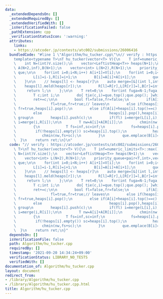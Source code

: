 ```yaml
---
data:
  _extendedDependsOn: []
  _extendedRequiredBy: []
  _extendedVerifiedWith: []
  _isVerificationFailed: false
  _pathExtension: cpp
  _verificationStatusIcon: ':warning:'
  attributes:
    links:
    - https://atcoder.jp/contests/atc002/submissions/26006416
  bundledCode: "#line 1 \"Algorithm/hu_tucker.cpp\"\n// verify : https://atcoder.jp/contests/atc002/submissions/26006416\n\
    template<typename T>\nT hu_tucker(vector<T> V){\n    T inf=numeric_limits<T>::max()/4;\n\
    \    int N=(int)V.size();\n    vector<LeftistHeap<T>> heaps(N+1);\n    vector<T>\
    \ A(N+2,inf),B(N+1);\n    vector<int> L(N+2),R(N+1);\n    priority_queue<pair<T,int>,vector<pair<T,int>>,greater<pair<T,int>>>\
    \ que;\n\n    for(int i=0;i<N;i++) A[i+1]=V[i];\n    for(int i=0;i<N+1;i++){\n\
    \        L[i]=i-1,R[i]=i+1;\n        B[i]=A[i]+A[i+1];\n        que.emplace(B[i],i);\n\
    \    }\n\n    // heaps[l] <- heaps[r]\n    auto merge=[&](int l,int r){\n    \
    \    heaps[l].meld(heaps[r]);\n        R[l]=R[r],L[R[r]]=l,B[r]=inf+inf;\n   \
    \     return l;\n    };\n\n    T ret=0;\n    for(int fuga=N-1;fuga;fuga--){\n\
    \        T c;int i;\n        do{ tie(c,i)=que.top();que.pop(); }while(B[i]!=c);\n\
    \        ret+=c;\n\n        bool fl=false,fr=false;\n        if(A[i]+A[R[i]]==c)\
    \                fl=true,fr=true;// leaves\n        else if(heaps[i].top()+A[R[i]]==c)\
    \ fr=true,heaps[i].pop();\n        else if(A[i]+heaps[i].top()==c)    fl=true,heaps[i].pop();\n\
    \        else                               heaps[i].pop(),heaps[i].pop();// in\
    \ group\n        heaps[i].push(c);\n        if(fl) i=merge(L[i],i);\n        if(fr)\
    \ i=merge(i,R[i]);\n\n        T nw=A[i]+A[R[i]];\n        chmin(nw,min(A[i],A[R[i]])+heaps[i].top());\n\
    \        {\n            T fs=inf,sc=inf;\n            fs=heaps[i].pop();\n   \
    \         if(!heaps[i].empty()) sc=heaps[i].top();\n            heaps[i].push(fs);\n\
    \            chmin(nw,fs+sc);\n        }\n        que.emplace(B[i]=nw,i);\n  \
    \  }\n    return ret;\n}\n"
  code: "// verify : https://atcoder.jp/contests/atc002/submissions/26006416\ntemplate<typename\
    \ T>\nT hu_tucker(vector<T> V){\n    T inf=numeric_limits<T>::max()/4;\n    int\
    \ N=(int)V.size();\n    vector<LeftistHeap<T>> heaps(N+1);\n    vector<T> A(N+2,inf),B(N+1);\n\
    \    vector<int> L(N+2),R(N+1);\n    priority_queue<pair<T,int>,vector<pair<T,int>>,greater<pair<T,int>>>\
    \ que;\n\n    for(int i=0;i<N;i++) A[i+1]=V[i];\n    for(int i=0;i<N+1;i++){\n\
    \        L[i]=i-1,R[i]=i+1;\n        B[i]=A[i]+A[i+1];\n        que.emplace(B[i],i);\n\
    \    }\n\n    // heaps[l] <- heaps[r]\n    auto merge=[&](int l,int r){\n    \
    \    heaps[l].meld(heaps[r]);\n        R[l]=R[r],L[R[r]]=l,B[r]=inf+inf;\n   \
    \     return l;\n    };\n\n    T ret=0;\n    for(int fuga=N-1;fuga;fuga--){\n\
    \        T c;int i;\n        do{ tie(c,i)=que.top();que.pop(); }while(B[i]!=c);\n\
    \        ret+=c;\n\n        bool fl=false,fr=false;\n        if(A[i]+A[R[i]]==c)\
    \                fl=true,fr=true;// leaves\n        else if(heaps[i].top()+A[R[i]]==c)\
    \ fr=true,heaps[i].pop();\n        else if(A[i]+heaps[i].top()==c)    fl=true,heaps[i].pop();\n\
    \        else                               heaps[i].pop(),heaps[i].pop();// in\
    \ group\n        heaps[i].push(c);\n        if(fl) i=merge(L[i],i);\n        if(fr)\
    \ i=merge(i,R[i]);\n\n        T nw=A[i]+A[R[i]];\n        chmin(nw,min(A[i],A[R[i]])+heaps[i].top());\n\
    \        {\n            T fs=inf,sc=inf;\n            fs=heaps[i].pop();\n   \
    \         if(!heaps[i].empty()) sc=heaps[i].top();\n            heaps[i].push(fs);\n\
    \            chmin(nw,fs+sc);\n        }\n        que.emplace(B[i]=nw,i);\n  \
    \  }\n    return ret;\n}"
  dependsOn: []
  isVerificationFile: false
  path: Algorithm/hu_tucker.cpp
  requiredBy: []
  timestamp: '2021-09-20 14:34:24+09:00'
  verificationStatus: LIBRARY_NO_TESTS
  verifiedWith: []
documentation_of: Algorithm/hu_tucker.cpp
layout: document
redirect_from:
- /library/Algorithm/hu_tucker.cpp
- /library/Algorithm/hu_tucker.cpp.html
title: Algorithm/hu_tucker.cpp
---
```

